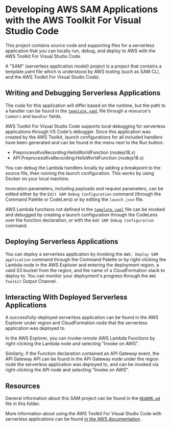 # Developing AWS SAM Applications with the AWS Toolkit For Visual Studio Code

This project contains source code and supporting files for a serverless application that you can locally run, debug, and deploy to AWS with the AWS Toolkit For Visual Studio Code.

A "SAM" (serverless application model) project is a project that contains a template.yaml file which is understood by AWS tooling (such as SAM CLI, and the AWS Toolkit For Visual Studio Code).

## Writing and Debugging Serverless Applications

The code for this application will differ based on the runtime, but the path to a handler can be found in the [`template.yaml`](./template.yaml) file through a resource's `CodeUri` and `Handler` fields.

AWS Toolkit For Visual Studio Code supports local debugging for serverless applications through VS Code's debugger. Since this application was created by the AWS Toolkit, launch configurations for all included handlers have been generated and can be found in the menu next to the Run button:

* PreprocessKvsRecording:HelloWorldFunction (nodejs18.x)
* API PreprocessKvsRecording:HelloWorldFunction (nodejs18.x)

You can debug the Lambda handlers locally by adding a breakpoint to the source file, then running the launch configuration. This works by using Docker on your local machine.

Invocation parameters, including payloads and request parameters, can be edited either by the `Edit SAM Debug Configuration` command (through the Command Palette or CodeLens) or by editing the `launch.json` file.

AWS Lambda functions not defined in the [`template.yaml`](./template.yaml) file can be invoked and debugged by creating a launch configuration through the CodeLens over the function declaration, or with the `Add SAM Debug Configuration` command.

## Deploying Serverless Applications

You can deploy a serverless application by invoking the `AWS: Deploy SAM application` command through the Command Palette or by right-clicking the Lambda node in the AWS Explorer and entering the deployment region, a valid S3 bucket from the region, and the name of a CloudFormation stack to deploy to. You can monitor your deployment's progress through the `AWS Toolkit` Output Channel.

## Interacting With Deployed Serverless Applications

A successfully-deployed serverless application can be found in the AWS Explorer under region and CloudFormation node that the serverless application was deployed to.

In the AWS Explorer, you can invoke _remote_ AWS Lambda Functions by right-clicking the Lambda node and selecting "Invoke on AWS".

Similarly, if the Function declaration contained an API Gateway event, the API Gateway API can be found in the API Gateway node under the region node the serverless application was deployed to, and can be invoked via right-clicking the API node and selecting "Invoke on AWS".

## Resources

General information about this SAM project can be found in the [`README.md`](./README.md) file in this folder.

More information about using the AWS Toolkit For Visual Studio Code with serverless applications can be found [in the AWS documentation](https://docs.aws.amazon.com/toolkit-for-vscode/latest/userguide/serverless-apps.html) .
